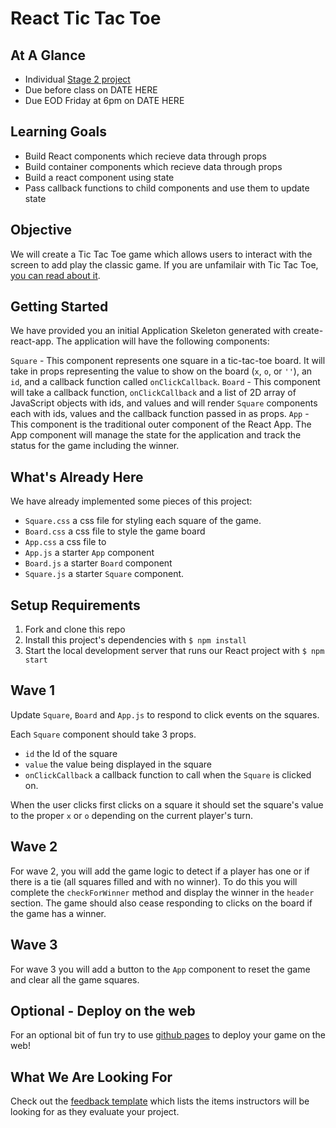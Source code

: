 # React Tic Tac Toe

## At A Glance

- Individual [Stage 2 project](https://github.com/Ada-Developers-Academy/pedagogy/blob/master/classroom/rule-of-three.md#stage-2)
- Due before class on DATE HERE
- Due EOD Friday at 6pm on DATE HERE

## Learning Goals

- Build React components which recieve data through props
- Build container components which recieve data through props
- Build a react component using state
- Pass callback functions to child components and use them to update state

## Objective

We will create a Tic Tac Toe game which allows users to interact with the screen to add play the classic game.  If you are unfamilair with Tic Tac Toe, [you can read about it](https://www.thesprucecrafts.com/tic-tac-toe-game-rules-412170).

## Getting Started

We have provided you an initial Application Skeleton generated with create-react-app. The application will have the following components:

`Square` - This component represents one square in a tic-tac-toe board.  It will take in props representing the value to show on the board (`x`, `o`, or `''`), an `id`, and a callback function called `onClickCallback`.
`Board` - This component will take a callback function, `onClickCallback` and a list of 2D array of JavaScript objects with ids, and values and will render `Square` components each with ids, values and the callback function passed in as props.
`App` - This component is the traditional outer component of the React App. The App component will manage the state for the application and track the status for the game including the winner.

## What's Already Here

We have already implemented some pieces of this project:

- `Square.css` a css file for styling each square of the game.
- `Board.css` a css file to style the game board
- `App.css` a css file to 
- `App.js` a starter `App` component
- `Board.js` a starter `Board` component
- `Square.js` a starter `Square` component.

## Setup Requirements

1. Fork and clone this repo
1. Install this project's dependencies with `$ npm install`
1. Start the local development server that runs our React project with `$ npm start`

## Wave 1

Update `Square`, `Board` and `App.js` to respond to click events on the squares.  

Each `Square` component should take 3 props.

- `id` the Id of the square
- `value` the value being displayed in the square
- `onClickCallback` a callback function to call when the `Square` is clicked on.

When the user clicks first clicks on a square it should set the square's value to the proper `x` or `o` depending on the current player's turn.

## Wave 2

For wave 2, you will add the game logic to detect if a player has one or if there is a tie (all squares filled and with no winner).  To do this you will complete the `checkForWinner` method and display the winner in the `header` section.  The game should also cease responding to clicks on the board if the game has a winner.

## Wave 3

For wave 3 you will add a button to the `App` component to reset the game and clear all the game squares.  

## Optional - Deploy on the web

For an optional bit of fun try to use [github pages](https://github.com/gitname/react-gh-pages) to deploy your game on the web!

## What We Are Looking For

Check out the [feedback template](feedback.md) which lists the items instructors will be looking for as they evaluate your project.


